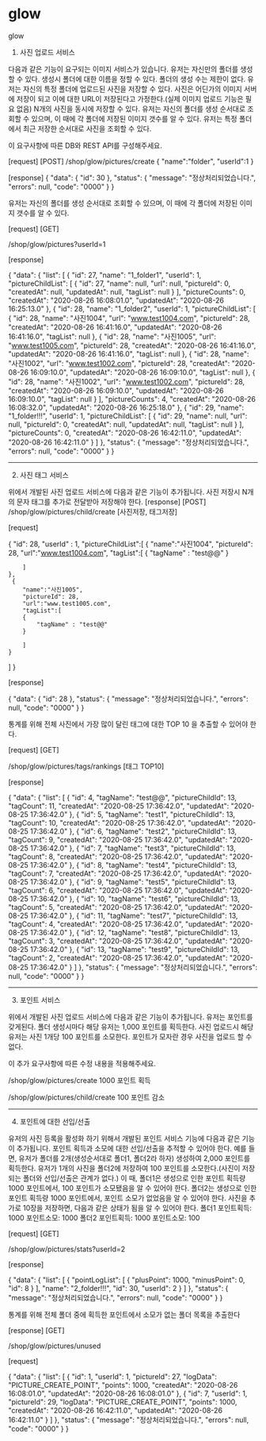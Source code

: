 # glow
glow

1. 사진 업로드 서비스

다음과 같은 기능이 요구되는 이미지 서비스가 있습니다.
유저는 자신만의 폴더를 생성할 수 있다.
생성시 폴더에 대한 이름을 정할 수 있다.
폴더의 생성 수는 제한이 없다.
유저는 자신의 특정 폴더에 업로드된 사진을 저장할 수 있다.
사진은 어딘가의 이미지 서버에 저장이 되고 이에 대한 URL이 저장된다고 가정한다.(실제 이미지 업로드 기능은 필요 없음)
N개의 사진을 동시에 저장할 수 있다.
유저는 자신의 폴더를 생성 순서대로 조회할 수 있으며, 이 때에 각 폴더에 저장된 이미지 갯수를 알 수 있다.
유저는 특정 폴더에서 최근 저장한 순서대로 사진을 조회할 수 있다.

이 요구사항에 따른 DB와 REST API를 구성해주세요.

[request] [POST]
/shop/glow/pictures/create
{
    "name":"folder",
    "userId":1
}

[response]
{
    "data": {
        "id": 30
    },
    "status": {
        "message": "정상처리되었습니다.",
        "errors": null,
        "code": "0000"
    }
}

유저는 자신의 폴더를 생성 순서대로 조회할 수 있으며, 이 때에 각 폴더에 저장된 이미지 갯수를 알 수 있다.

[request] [GET]

/shop/glow/pictures?userId=1

[response]

{
    "data": {
        "list": [
            {
                "id": 27,
                "name": "1_folder1",
                "userId": 1,
                "pictureChildList": [
                    {
                        "id": 27,
                        "name": null,
                        "url": null,
                        "pictureId": 0,
                        "createdAt": null,
                        "updatedAt": null,
                        "tagList": null
                    }
                ],
                "pictureCounts": 0,
                "createdAt": "2020-08-26 16:08:01.0",
                "updatedAt": "2020-08-26 16:25:13.0"
            },
            {
                "id": 28,
                "name": "1_folder2",
                "userId": 1,
                "pictureChildList": [
                    {
                        "id": 28,
                        "name": "사진1004",
                        "url": "www.test1004.com",
                        "pictureId": 28,
                        "createdAt": "2020-08-26 16:41:16.0",
                        "updatedAt": "2020-08-26 16:41:16.0",
                        "tagList": null
                    },
                    {
                        "id": 28,
                        "name": "사진1005",
                        "url": "www.test1005.com",
                        "pictureId": 28,
                        "createdAt": "2020-08-26 16:41:16.0",
                        "updatedAt": "2020-08-26 16:41:16.0",
                        "tagList": null
                    },
                    {
                        "id": 28,
                        "name": "사진1002",
                        "url": "www.test1002.com",
                        "pictureId": 28,
                        "createdAt": "2020-08-26 16:09:10.0",
                        "updatedAt": "2020-08-26 16:09:10.0",
                        "tagList": null
                    },
                    {
                        "id": 28,
                        "name": "사진1002",
                        "url": "www.test1002.com",
                        "pictureId": 28,
                        "createdAt": "2020-08-26 16:09:10.0",
                        "updatedAt": "2020-08-26 16:09:10.0",
                        "tagList": null
                    }
                ],
                "pictureCounts": 4,
                "createdAt": "2020-08-26 16:08:32.0",
                "updatedAt": "2020-08-26 16:25:18.0"
            },
            {
                "id": 29,
                "name": "1_folder!!!",
                "userId": 1,
                "pictureChildList": [
                    {
                        "id": 29,
                        "name": null,
                        "url": null,
                        "pictureId": 0,
                        "createdAt": null,
                        "updatedAt": null,
                        "tagList": null
                    }
                ],
                "pictureCounts": 0,
                "createdAt": "2020-08-26 16:42:11.0",
                "updatedAt": "2020-08-26 16:42:11.0"
            }
        ]
    },
    "status": {
        "message": "정상처리되었습니다.",
        "errors": null,
        "code": "0000"
    }
}

----------------------------------------------------------------------------------------------------------------------------------------------

2. 사진 태그 서비스

위에서 개발된 사진 업로드 서비스에 다음과 같은 기능이 추가됩니다.
사진 저장시 N개의 문자 태그를 추가로 전달받아 저장해야 한다.
[response] [POST]
/shop/glow/pictures/child/create  [사진저장, 태그저장]

[request]

{
    "id": 28,
    "userId" : 1,
    "pictureChildList":[
    {
        "name":"사진1004",
        "pictureId": 28,
        "url":"www.test1004.com",
        "tagList":[
        {
            "tagName" : "test@@"
        }
      
        ]
    },
     {
        "name":"사진1005",
        "pictureId": 28,
        "url":"www.test1005.com",
        "tagList":[
        {
            "tagName" : "test@@"
        }
      
        ]
    }
  ]
}

[response]

{
    "data": {
        "id": 28
    },
    "status": {
        "message": "정상처리되었습니다.",
        "errors": null,
        "code": "0000"
    }
}

통계를 위해 전체 사진에서 가장 많이 달린 태그에 대한 TOP 10 을 추출할 수 있어야 한다.

[request] [GET]

/shop/glow/pictures/tags/rankings [태그 TOP10]

[response]

{
    "data": {
        "list": [
            {
                "id": 4,
                "tagName": "test@@",
                "pictureChildId": 13,
                "tagCount": 11,
                "createdAt": "2020-08-25 17:36:42.0",
                "updatedAt": "2020-08-25 17:36:42.0"
            },
            {
                "id": 5,
                "tagName": "test1",
                "pictureChildId": 13,
                "tagCount": 10,
                "createdAt": "2020-08-25 17:36:42.0",
                "updatedAt": "2020-08-25 17:36:42.0"
            },
            {
                "id": 6,
                "tagName": "test2",
                "pictureChildId": 13,
                "tagCount": 9,
                "createdAt": "2020-08-25 17:36:42.0",
                "updatedAt": "2020-08-25 17:36:42.0"
            },
            {
                "id": 7,
                "tagName": "test3",
                "pictureChildId": 13,
                "tagCount": 8,
                "createdAt": "2020-08-25 17:36:42.0",
                "updatedAt": "2020-08-25 17:36:42.0"
            },
            {
                "id": 8,
                "tagName": "test4",
                "pictureChildId": 13,
                "tagCount": 7,
                "createdAt": "2020-08-25 17:36:42.0",
                "updatedAt": "2020-08-25 17:36:42.0"
            },
            {
                "id": 9,
                "tagName": "test5",
                "pictureChildId": 13,
                "tagCount": 6,
                "createdAt": "2020-08-25 17:36:42.0",
                "updatedAt": "2020-08-25 17:36:42.0"
            },
            {
                "id": 10,
                "tagName": "test6",
                "pictureChildId": 13,
                "tagCount": 5,
                "createdAt": "2020-08-25 17:36:42.0",
                "updatedAt": "2020-08-25 17:36:42.0"
            },
            {
                "id": 11,
                "tagName": "test7",
                "pictureChildId": 13,
                "tagCount": 4,
                "createdAt": "2020-08-25 17:36:42.0",
                "updatedAt": "2020-08-25 17:36:42.0"
            },
            {
                "id": 12,
                "tagName": "test8",
                "pictureChildId": 13,
                "tagCount": 3,
                "createdAt": "2020-08-25 17:36:42.0",
                "updatedAt": "2020-08-25 17:36:42.0"
            },
            {
                "id": 13,
                "tagName": "test9",
                "pictureChildId": 13,
                "tagCount": 2,
                "createdAt": "2020-08-25 17:36:42.0",
                "updatedAt": "2020-08-25 17:36:42.0"
            }
        ]
    },
    "status": {
        "message": "정상처리되었습니다.",
        "errors": null,
        "code": "0000"
    }
}

----------------------------------------------------------------------------------------------------------------------------------------------

3. 포인트 서비스

위에서 개발된 사진 업로드 서비스에 다음과 같은 기능이 추가됩니다.
유저는 포인트를 갖게된다.
폴더 생성시마다 해당 유저는 1,000 포인트를 획득한다.
사진 업로드시 해당 유저는 사진 1개당 100 포인트를 소모한다.
포인트가 모자란 경우 사진을 업로드 할 수 없다.

이 추가 요구사항에 따른 수정 내용을 적용해주세요.

/shop/glow/pictures/create        1000 포인트 획득

/shop/glow/pictures/child/create  100  포인트 감소

----------------------------------------------------------------------------------------------------------------------------------------------

4. 포인트에 대한 선입/선출

유저의 사진 등록을 활성화 하기 위해서 개발된 포인트 서비스 기능에 다음과 같은 기능이 추가됩니다.
포인트 획득과 소모에 대한 선입/선출을 추적할 수 있어야 한다. 예를 들면,
유저가 폴더를 2개(생성순서대로 폴더1, 폴더2라 하자) 생성하여 2,000 포인트를 획득한다.
유저가 1개의 사진을 폴더2에 저장하여 100 포인트를 소모한다.(사진이 저장되는 폴더와 선입/선출은 관계가 없다.)
이 때, 폴더1은 생성으로 인한 포인트 획득량 1000 포인트에서, 100 포인트가 소모됐음을 알 수 있어야 한다.
폴더2는 생성으로 인한 포인트 획득량 1000 포인트에서, 포인트 소모가 없었음을 알 수 있어야 한다.
사진을 추가로 10장을 저장하면, 다음과 같은 상태가 됨을 알 수 있어야 한다.
폴더1
포인트획득: 1000
포인트소모: 1000
폴더2
포인트획득: 1000
포인트소모: 100

[request] [GET]

/shop/glow/pictures/stats?userId=2

[response]

{
    "data": {
        "list": [
            {
                "pointLogList": [
                    {
                        "plusPoint": 1000,
                        "minusPoint": 0,
                        "id": 8
                    }
                ],
                "name": "2_folder!!!",
                "id": 30,
                "userId": 2
            }
        ]
    },
    "status": {
        "message": "정상처리되었습니다.",
        "errors": null,
        "code": "0000"
    }
}


통계를 위해 전체 폴더 중에 획득한 포인트에서 소모가 없는 폴더 목록을 추출한다

[response] [GET]

/shop/glow/pictures/unused

[request]

{
    "data": {
        "list": [
            {
                "id": 1,
                "userId": 1,
                "pictureId": 27,
                "logData": "PICTURE_CREATE_POINT",
                "points": 1000,
                "createdAt": "2020-08-26 16:08:01.0",
                "updatedAt": "2020-08-26 16:08:01.0"
            },
            {
                "id": 7,
                "userId": 1,
                "pictureId": 29,
                "logData": "PICTURE_CREATE_POINT",
                "points": 1000,
                "createdAt": "2020-08-26 16:42:11.0",
                "updatedAt": "2020-08-26 16:42:11.0"
            }
        ]
    },
    "status": {
        "message": "정상처리되었습니다.",
        "errors": null,
        "code": "0000"
    }
}

